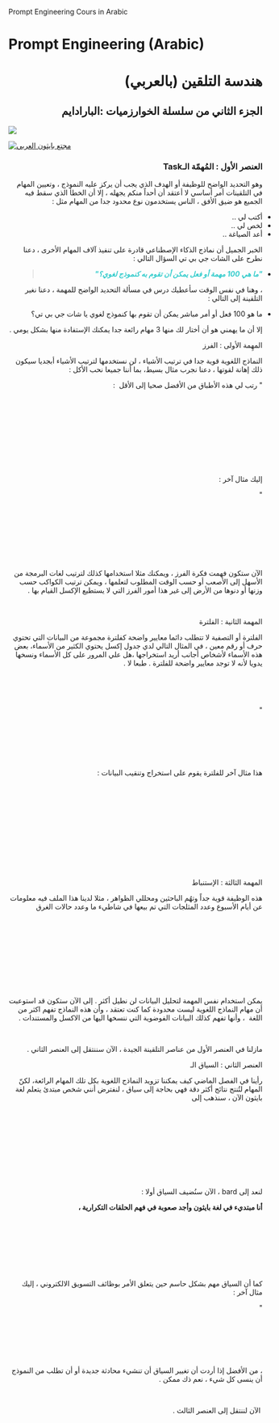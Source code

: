 
Prompt Engineering Cours in Arabic
# Prompt Engineering (Arabic)
<h1 align="right">هندسة التلقين (بالعربي)</h1>
<h2 align="right">الجزء الثاني من سلسلة الخوارزميات :البارادايم</h2>



<a href="https://www.youtube.com/channel/UC9ocsRoOwj9tkAQNfUt8ZJg?sub_confirmation=1"><img src="https://github.com/Pythonation/Prompt-Engineering/blob/main/Prompt%20engineering%20YouTube%20video.png"></a>


[![مجتع بايثون العربي](https://images.milled.com/2019-12-19/3pGli9s5cCGeONOJ/uM1ZG0_8Y8E8.gif)](https://www.youtube.com/channel/UC9ocsRoOwj9tkAQNfUt8ZJg?sub_confirmation=1)



<h3 style="direction: rtl; text-align: right;">العنصر الأول : المُهمّة الـTask</h3>
<p style="direction: rtl; text-align: right;">وهو التحديد الواضح للوظيفة أو الهدف الذي يجب أن يركز عليه النموذج ، وتعيين المهام في التلقينات أمر أساسي لا أعتقد أن أحداً منكم يجهله ، إلا أن الخطأ الذي سقط فيه الجميع هو ضيق الأفق ، الناس يستخدمون نوع محدود جدا من المهام مثل :</p>
<ul style="text-align: right;">
<li style="direction: rtl;">أكتب لي ..</li>
<li style="direction: rtl;">لخص لي ..</li>
<li style="direction: rtl;">أعد الصياغة ..</li>
</ul>
<p style="direction: rtl; text-align: right;">الخبر الجميل أن نماذج الذكاء الإصطناعي قادرة على تنفيذ آلاف المهام الأخرى ، دعنا نطرح على الشات جي بي تي السؤال التالي :</p>
<ul style="text-align: right; list-style-type: disc;">
<li style="direction: rtl;">
<blockquote><span style="color: #33cccc;"><em><strong>"ما هي 100 مهمة أو فعل يمكن أن تقوم به كنموذج لغوي؟"</strong></em></span></blockquote>
</li>
</ul>
<p style="direction: rtl; text-align: right;">، وهنا في نفس الوقت سأعطيك درس في مسألة التحديد الواضح للمهمة ، دعنا نغير التلقينة إلى التالي :</p>
<ul style="text-align: right;">
<li style="direction: rtl;">ما هو 100 فعل أو أمر مباشر يمكن أن تقوم بها كنموذج لغوي يا شات جي بي تي؟</li>
</ul>
<p style="direction: rtl; text-align: right;">إلا أن ما يهمني هو أن أختار لك منها 3 مهام رائعة جدا يمكنك الإستفادة منها بشكل يومي .</p>
<p style="direction: rtl; text-align: right;">المهِمة الأولى : الفرز</p>
<p style="direction: rtl; text-align: right;">النماذج اللغوية قوية جدا في ترتيب الأشياء ، لن نستخدمها لترتيب الأشياء أبجديا سيكون ذلك إهانة لقوتها ، دعنا نجرب مثال بسيط، بما أننا جميعا نحب الأكل :</p>
<p style="direction: rtl; text-align: right;">" رتب لي هذه الأطباق من الأفضل صحيا إلى الأقل&nbsp; :</p>
<p style="direction: rtl; text-align: right;">&nbsp;</p>
<p style="direction: rtl; text-align: right;">&nbsp;</p>
<p style="direction: rtl; text-align: right;">&nbsp;</p>
<p style="direction: rtl; text-align: right;">&nbsp;</p>
<p style="direction: rtl; text-align: right;">&nbsp;</p>
<p style="direction: rtl; text-align: right;">إليك مثال آخر :</p>
<p style="direction: rtl; text-align: right;">"</p>
<p style="direction: rtl; text-align: right;">&nbsp;</p>
<p style="direction: rtl; text-align: right;">&nbsp;</p>
<p style="direction: rtl; text-align: right;">&nbsp;</p>
<p style="direction: rtl; text-align: right;">&nbsp;</p>
<p style="direction: rtl; text-align: right;">الآن ستكون فهمت فكرة الفرز ، ويمكنك مثلا استخدامها كذلك لترتيب لغات البرمجة من الأسهل إلى الأصعب أو حسب الوقت المطلوب لتعلمها ، ويمكن ترتيب الكواكب حسب وزنها أو دنوها من الأرض إلى غير هذا أمور الفرز التي لا يستطيع الإكسل القيام بها .</p>
<p style="direction: rtl; text-align: right;">&nbsp;</p>
<p style="direction: rtl; text-align: right;">المهمة الثانية : الفلترة</p>
<p style="direction: rtl; text-align: right;">الفلترة أو التصفية لا تتطلب دائما معايير واضحة كفلترة مجموعة من البيانات التي تحتوي حرف أو رقم معين ، في المثال التالي لدي جدول إكسل يحتوي الكثير من الأسماء، بعض هذه الأسماء لأشخاص أجانب أريد استخراجها ،هل علي المرور على كل الأسماء ونسخها يدويا لأنه لا توجد معايير واضحة للفلترة . طبعا لا .</p>
<p style="direction: rtl; text-align: right;">&nbsp;</p>
<p style="direction: rtl; text-align: right;">&nbsp;</p>
<p style="direction: rtl; text-align: right;">"</p>
<p style="direction: rtl; text-align: right;">&nbsp;</p>
<p style="direction: rtl; text-align: right;">&nbsp;</p>
<p style="direction: rtl; text-align: right;">&nbsp;</p>
<p style="direction: rtl; text-align: right;">هذا مثال آخر للفلترة يقوم على استخراج وتنقيب البيانات :</p>
<p style="direction: rtl; text-align: right;">&nbsp;</p>
<p style="direction: rtl; text-align: right;">&nbsp;</p>
<p style="direction: rtl; text-align: right;">&nbsp;</p>
<p style="direction: rtl; text-align: right;">&nbsp;</p>
<p style="direction: rtl; text-align: right;">&nbsp;</p>
<p style="direction: rtl; text-align: right;">&nbsp;</p>
<p style="direction: rtl; text-align: right;">المهمة الثالثة : الإستنباط</p>
<p style="direction: rtl; text-align: right;">هذه الوظيفة قوية جداً وتهُم الباحثين ومحللي الظواهر ، مثلا لدينا هذا الملف فيه معلومات عن أيام الأسبوع وعدد المثلجات التي تم بيعها في شاطيء ما وعدد حالات الغرق</p>
<p style="direction: rtl; text-align: right;">&nbsp;</p>
<p style="direction: rtl; text-align: right;">&nbsp;</p>
<p style="direction: rtl; text-align: right;">&nbsp;</p>
<p style="direction: rtl; text-align: right;">&nbsp;</p>
<p style="direction: rtl; text-align: right;">&nbsp;</p>
<p style="direction: rtl; text-align: right;">يمكن استخدام نفس المهمة لتحليل البيانات لن نطيل أكثر . إلى الآن ستكون قد استوعبت أن مهام النماذج اللغوية ليست محدودة كما كنت تعتقد ، وأن هذه النماذج تفهم اكثر من اللغة &nbsp;، وأنها تفهم كذلك البيانات الفوضوية التي ننسخها اليها من الاكسل والمستندات .</p>
<p style="direction: rtl; text-align: right;">&nbsp;</p>
<p style="direction: rtl; text-align: right;">مازلنا في العنصر الأول من عناصر التلقينة الجيدة ، الآن سننتقل إلى العنصر الثاني .</p>
<p style="direction: rtl;"><a style="font-size: 14px;" name="_Toc143021418"></a></p>
<p style="direction: rtl;"><span style="font-size: 14px;">العنصر الثاني : السياق الـ</span></p>
<p style="direction: rtl; text-align: right;">رأينا في الفصل الماضي كيف يمكننا تزويد النماذج اللغوية بكل تلك المهام الرائعة، لكنّ المهام لتُنتج نتائج أكثر دقة فهي بحاجة إلى سياق ، لنفترض أنني شخص مبتدئ يتعلم لغة بايثون الآن ، سنذهب إلى</p>
<p style="direction: rtl; text-align: right;">&nbsp;</p>
<p style="direction: rtl; text-align: right;">&nbsp;</p>
<p style="direction: rtl; text-align: right;">&nbsp;</p>
<p style="direction: rtl; text-align: right;">&nbsp;</p>
<p style="direction: rtl; text-align: right;">&nbsp;</p>
<p style="direction: rtl; text-align: right;">لنعد إلى bard ، الآن سنُضيف السياق أولا :</p>
<p style="direction: rtl;"><a style="font-size: 14px;" name="_Toc143021419"></a></p>
<p style="direction: rtl;"><strong style="font-size: 14px;">أنا مبتديء في لغة بايثون وأجد صعوبة في فهم الحلقات التكرارية ،</strong></p>
<p style="direction: rtl; text-align: right;">&nbsp;</p>
<h2 style="direction: rtl; text-align: right;">&nbsp;</h2>
<p style="direction: rtl; text-align: right;">&nbsp;</p>
<p style="direction: rtl; text-align: right;">كما أن السياق مهم بشكل حاسم حين يتعلق الأمر بوظائف التسويق الالكتروني ، إليك مثال آخر :</p>
<p style="direction: rtl;"><a style="font-size: 14px;" name="_Toc143021421"></a></p>
<p style="direction: rtl;"><span style="font-size: 14px;">"</span></p>
<p style="direction: rtl; text-align: right;">&nbsp;</p>
<p style="direction: rtl; text-align: right;">&nbsp;</p>
<p style="direction: rtl; text-align: right;">&nbsp;</p>
<p style="direction: rtl; text-align: right;">، من الأفضل إذا أردت أن تغيير السياق أن تنشيء محادثة جديدة أو أن تطلب من النموذج أن ينسى كل شيء ، نعم ذك ممكن .</p>
<p style="direction: rtl; text-align: right;">&nbsp;</p>
<p style="direction: rtl; text-align: right;">&nbsp;الآن لننتقل إلى العنصر الثالث .</p>
<p style="direction: rtl; text-align: right;">&nbsp;</p>
<p style="direction: rtl; text-align: right;">&nbsp;</p>
<p style="direction: rtl; text-align: right;">&nbsp;</p>
<p style="direction: rtl; text-align: right;">&nbsp;</p>
<p style="direction: rtl; text-align: right;">&nbsp;</p>
<p style="direction: rtl; text-align: right;">&nbsp;</p>
<p style="direction: rtl; text-align: right;">&nbsp;</p>
<p style="direction: rtl; text-align: right;">&nbsp;</p>
<p style="direction: rtl; text-align: right;">&nbsp;</p>
<p style="direction: rtl; text-align: right;">&nbsp;</p>
<p style="direction: rtl; text-align: right;">&nbsp;</p>
<p style="direction: rtl; text-align: right;">&nbsp;</p>
<p style="direction: rtl; text-align: right;">&nbsp;</p>
<p style="direction: rtl; text-align: right;">&nbsp;</p>
<p style="direction: rtl; text-align: right;">&nbsp;</p>
<p style="direction: rtl; text-align: right;">&nbsp;</p>
<p style="direction: rtl; text-align: right;">&nbsp;</p>
<p style="direction: rtl; text-align: right;">&nbsp;</p>
<p style="direction: rtl; text-align: right;">&nbsp;</p>
<p style="direction: rtl;">&nbsp;</p>
<p style="direction: rtl;">&nbsp;</p>
